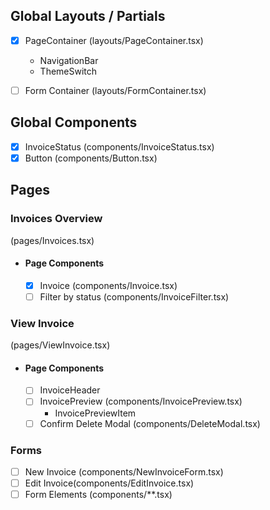 ## Global Layouts / Partials

- [x] PageContainer (layouts/PageContainer.tsx)

  - NavigationBar
  - ThemeSwitch

- [ ] Form Container (layouts/FormContainer.tsx)

## Global Components

- [x] InvoiceStatus (components/InvoiceStatus.tsx)
- [x] Button (components/Button.tsx)

## Pages

### Invoices Overview

(pages/Invoices.tsx)

- #### Page Components

  - [x] Invoice
        (components/Invoice.tsx)
  - [ ] Filter by status (components/InvoiceFilter.tsx)

### View Invoice

(pages/ViewInvoice.tsx)

- #### Page Components
  - [ ] InvoiceHeader
  - [ ] InvoicePreview (components/InvoicePreview.tsx)
    - InvoicePreviewItem
  - [ ] Confirm Delete Modal (components/DeleteModal.tsx)

### Forms

- [ ] New Invoice (components/NewInvoiceForm.tsx)
- [ ] Edit Invoice(components/EditInvoice.tsx)
- [ ] Form Elements (components/\*\*.tsx)
